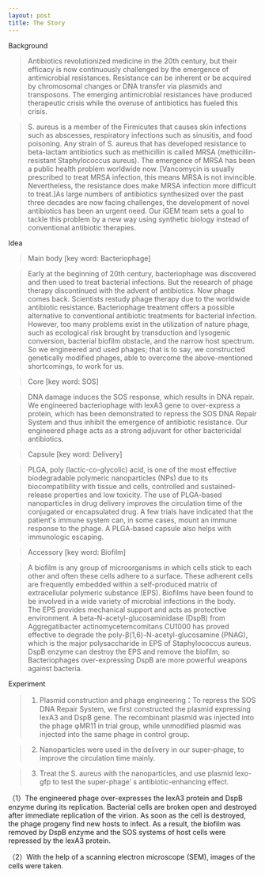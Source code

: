 ```yaml
---
layout: post
title: The Story
---
```


Background

>Antibiotics revolutionized medicine in the 20th century, but their efficacy is now continuously challenged by the emergence of antimicrobial resistances. Resistance can be inherent or be acquired by chromosomal changes or DNA transfer via plasmids and transposons. The emerging antimicrobial resistances have produced therapeutic crisis while the overuse of antibiotics has fueled this crisis. 

>S. aureus is a member of the Firmicutes that causes skin infections such as abscesses, respiratory infections such as sinusitis, and food poisoning. Any strain of S. aureus that has developed resistance to beta-lactam antibiotics such as methicillin is called MRSA (methicillin-resistant Staphylococcus aureus). The emergence of MRSA has been a public health problem worldwide now. [Vancomycin is usually prescribed to treat MRSA infection, this means MRSA is not invincible. Nevertheless, the resistance does make MRSA infection more difficult to treat.]As large numbers of antibiotics synthesized over the past three decades are now facing challenges, the development of novel antibiotics has been an urgent need. Our iGEM team sets a goal to tackle this problem by a new way using synthetic biology instead of conventional antibiotic therapies. 

Idea

>Main body  [key word: Bacteriophage]

>Early at the beginning of 20th century, bacteriophage was discovered and then used to treat bacterial infections. But the research of phage therapy discontinued with the advent of antibiotics. Now phage comes back. Scientists restudy phage therapy due to the worldwide antibiotic resistance. Bacteriophage treatment offers a possible alternative to conventional antibiotic treatments for bacterial infection. However, too many problems exist in the utilization of nature phage, such as ecological risk brought by transduction and lysogenic conversion, bacterial biofilm obstacle, and the narrow host spectrum. So we engineered and used phages; that is to say, we constructed genetically modified phages, able to overcome the above-mentioned shortcomings, to work for us.

>Core  [key word: SOS]

>DNA damage induces the SOS response, which results in DNA repair. We engineered bacteriophage with lexA3 gene to over-express a protein, which has been demonstrated to repress the SOS DNA Repair System and thus inhibit the emergence of antibiotic resistance. Our engineered phage acts as a strong adjuvant for other bactericidal antibiotics.

>Capsule  [key word: Delivery]

>PLGA, poly (lactic-co-glycolic) acid, is one of the most effective biodegradable polymeric nanoparticles (NPs) due to its biocompatibility with tissue and cells, controlled and sustained- release properties and low toxicity. The use of PLGA-based nanoparticles in drug delivery improves the circulation time of the conjugated or encapsulated drug. 
A few trials have indicated that the patient's immune system can, in some cases, mount an immune response to the phage. A PLGA-based capsule also helps with immunologic escaping.

>Accessory  [key word: Biofilm] 

>A biofilm is any group of microorganisms in which cells stick to each other and often these cells adhere to a surface. These adherent cells are frequently embedded within a self-produced matrix of extracellular polymeric substance (EPS). Biofilms have been found to be involved in a wide variety of microbial infections in the body.  
The EPS provides mechanical support and acts as protective environment. A beta-N-acetyl-glucosaminidase (DspB) from Aggregatibacter actinomycetemcomitans CU1000 has proved effective to degrade the poly-β(1,6)-N-acetyl-glucosamine (PNAG), which is the major polysaccharide in EPS of Staphylococcus aureus. DspB enzyme can destroy the EPS and remove the biofilm, so Bacteriophages over-expressing DspB are more powerful weapons against bacteria.

Experiment

>1. Plasmid construction and phage engineering：To repress the SOS DNA Repair System, we first constructed the plasmid expressing lexA3 and DspB gene. The recombinant plasmid was injected into the phage φMR11 in trial group, while unmodified plasmid was injected into the same phage in control group.

>2.	Nanoparticles were used in the delivery in our super-phage, to improve the circulation time mainly.

>3. Treat the S. aureus with the nanoparticles, and use plasmid lexo-gfp to test the super-phage’ s antibiotic-enhancing effect.

（1）The engineered phage over-expresses the lexA3 protein and DspB enzyme during its replication. Bacterial cells are broken open and destroyed after immediate replication of the virion. As soon as the cell is destroyed, the phage progeny find new hosts to infect. As a result, the biofilm was removed by DspB enzyme and the SOS systems of host cells were repressed by the lexA3 protein.

（2）With the help of a scanning electron microscope (SEM), images of the cells were taken.


